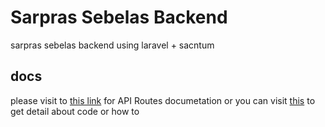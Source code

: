 # Sarpras Sebelas Backend
sarpras sebelas backend using laravel + sacntum

## docs
please visit to [this link](https://api.sarpras.siswa.smkn11bdg.sch.id/docs) for API Routes documetation
or 
you can visit [this](./api/README.md) to get detail about code or how to
